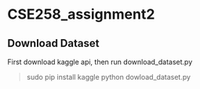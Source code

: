 # CSE258_assignment2

## Download Dataset
First download kaggle api, then run download_dataset.py
> sudo pip install kaggle
> python dowload_dataset.py

